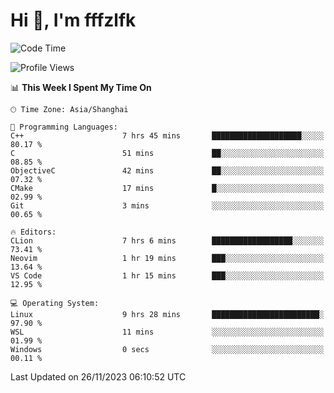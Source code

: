 # Hi 👋, I'm fffzlfk

<!--START_SECTION:waka-->
![Code Time](http://img.shields.io/badge/Code%20Time-602%20hrs%2047%20mins-blue)

![Profile Views](http://img.shields.io/badge/Profile%20Views-0-blue)

📊 **This Week I Spent My Time On** 

```text
🕑︎ Time Zone: Asia/Shanghai

💬 Programming Languages: 
C++                      7 hrs 45 mins       ████████████████████░░░░░   80.17 % 
C                        51 mins             ██░░░░░░░░░░░░░░░░░░░░░░░   08.85 % 
ObjectiveC               42 mins             ██░░░░░░░░░░░░░░░░░░░░░░░   07.32 % 
CMake                    17 mins             █░░░░░░░░░░░░░░░░░░░░░░░░   02.99 % 
Git                      3 mins              ░░░░░░░░░░░░░░░░░░░░░░░░░   00.65 % 

🔥 Editors: 
CLion                    7 hrs 6 mins        ██████████████████░░░░░░░   73.41 % 
Neovim                   1 hr 19 mins        ███░░░░░░░░░░░░░░░░░░░░░░   13.64 % 
VS Code                  1 hr 15 mins        ███░░░░░░░░░░░░░░░░░░░░░░   12.95 % 

💻 Operating System: 
Linux                    9 hrs 28 mins       ████████████████████████░   97.90 % 
WSL                      11 mins             ░░░░░░░░░░░░░░░░░░░░░░░░░   01.99 % 
Windows                  0 secs              ░░░░░░░░░░░░░░░░░░░░░░░░░   00.11 % 
```


 Last Updated on 26/11/2023 06:10:52 UTC
<!--END_SECTION:waka-->
